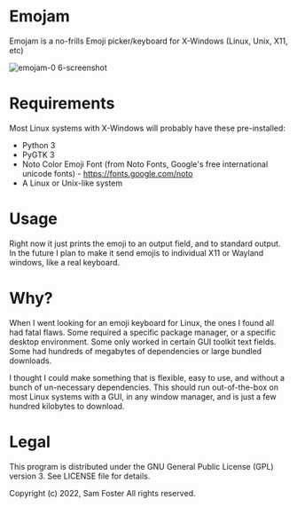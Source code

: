 # Emojam
Emojam is a no-frills Emoji picker/keyboard for X-Windows (Linux, Unix, X11, etc)

![emojam-0 6-screenshot](https://user-images.githubusercontent.com/261501/167615030-78ec0211-0762-4aec-99e1-a04f1c1f24aa.png)

# Requirements
Most Linux systems with X-Windows will probably have these pre-installed:

* Python 3
* PyGTK 3
* Noto Color Emoji Font (from Noto Fonts, Google's free international unicode fonts) - https://fonts.google.com/noto
* A Linux or Unix-like system

# Usage
Right now it just prints the emoji to an output field, and to standard output. In the future I plan to make it send emojis to individual X11 or Wayland windows, like a real keyboard.

# Why?
When I went looking for an emoji keyboard for Linux, the ones I found all had fatal flaws. Some required a specific package manager, or a specific desktop environment. Some only worked in certain GUI toolkit text fields. Some had hundreds of megabytes of dependencies or large bundled downloads.

I thought I could make something that is flexible, easy to use, and without a bunch of un-necessary dependencies. This should run out-of-the-box on most Linux systems with a GUI, in any window manager, and is just a few hundred kilobytes to download.

# Legal
This program is distributed under the GNU General Public License (GPL) version 3. See LICENSE file for details.

Copyright (c) 2022, Sam Foster All rights reserved.


